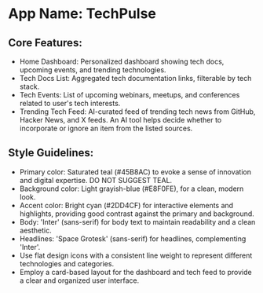 # **App Name**: TechPulse

## Core Features:

- Home Dashboard: Personalized dashboard showing tech docs, upcoming events, and trending technologies.
- Tech Docs List: Aggregated tech documentation links, filterable by tech stack.
- Tech Events: List of upcoming webinars, meetups, and conferences related to user's tech interests.
- Trending Tech Feed: AI-curated feed of trending tech news from GitHub, Hacker News, and X feeds.  An AI tool helps decide whether to incorporate or ignore an item from the listed sources.

## Style Guidelines:

- Primary color: Saturated teal (#45B8AC) to evoke a sense of innovation and digital expertise. DO NOT SUGGEST TEAL.
- Background color: Light grayish-blue (#E8F0FE), for a clean, modern look.
- Accent color: Bright cyan (#2DD4CF) for interactive elements and highlights, providing good contrast against the primary and background.
- Body: 'Inter' (sans-serif) for body text to maintain readability and a clean aesthetic.
- Headlines: 'Space Grotesk' (sans-serif) for headlines, complementing 'Inter'.
- Use flat design icons with a consistent line weight to represent different technologies and categories.
- Employ a card-based layout for the dashboard and tech feed to provide a clear and organized user interface.